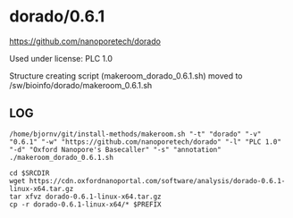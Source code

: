 dorado/0.6.1
========================

<https://github.com/nanoporetech/dorado>

Used under license:
PLC 1.0


Structure creating script (makeroom_dorado_0.6.1.sh) moved to /sw/bioinfo/dorado/makeroom_0.6.1.sh

LOG
---

    /home/bjornv/git/install-methods/makeroom.sh "-t" "dorado" "-v" "0.6.1" "-w" "https://github.com/nanoporetech/dorado" "-l" "PLC 1.0" "-d" "Oxford Nanopore's Basecaller" "-s" "annotation"
    ./makeroom_dorado_0.6.1.sh

    cd $SRCDIR
    wget https://cdn.oxfordnanoportal.com/software/analysis/dorado-0.6.1-linux-x64.tar.gz
    tar xfvz dorado-0.6.1-linux-x64.tar.gz
    cp -r dorado-0.6.1-linux-x64/* $PREFIX

